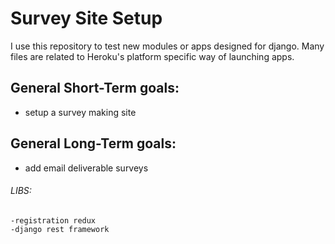 # Survey Site Setup

I use this repository to test new modules or apps designed for django. Many files are related to Heroku's platform specific way of launching apps.

## General Short-Term goals:
- setup a survey making site

## General Long-Term goals:
- add email deliverable surveys

###### LIBS:

    -registration redux
    -django rest framework

     
